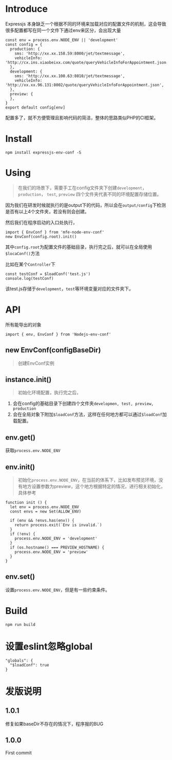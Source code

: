 # Introduce

Expressjs 本身缺乏一个根据不同的环境来加载对应的配置文件的机制，这会导致很多配置都写在同一个文件下通过env来区分，会出现大量

```
const env = process.env.NODE_ENV || 'development'
const config = {
  production: {
    sms: 'http://xx.xx.158.59:8000/jet/textmessage',
    vehicleInfo: 'http://cx.ins.xiaobeixx.com/quote/queryVehicleInfoForAppointment.json',
  },
  development: {
    sms: 'http://xx.xx.100.63:8010/jet/textmessage',
    vehicleInfo: 'http://xx.xx.96.131:8002/quote/queryVehicleInfoForAppointment.json',
  },
  preview: { 
  },
}
export default config[env]
```
配置多了，就不方便管理且影响代码的简洁，整体的思路类似PHP的CI框架。


# Install

```
npm install expressjs-env-conf -S
```

# Using

> 在我们的场景下，需要手工在config文件夹下创建`development`， `production`， `test`, `preview` 四个文件夹代表不同的环境配置存储位置。

因为我们在研发时候就执行的是output下的代码，所以会在`output/config`下检测是否有以上4个文件夹，若没有则会创建。

然后我们在程序启动的入口处执行，

```
import { EnvConf } from 'mfe-node-env-conf'
new EnvConf(config.root).init()
```

其中`config.root`为配置文件的基础目录，执行完之后，就可以在全局使用`$locaConf()`方法


比如在某个`Controller`下

```
const testConf = $loadConf('test.js')
console.log(testConf)
```

该test.js存储于`development`，`test`等环境变量对应的文件夹下。

# API

所有能导出的对象

```
import { env, EnvConf } from 'Nodejs-env-conf'
```

## new EnvConf(configBaseDir)

> 创建EnvConf实例

## instance.init()

> 初始化环境配置，执行完之后，

1. 会在config的基础目录下创建四个文件夹`developmen, test, preview, production`
2. 会在全局对象下附加`$loadConf`方法，这样在任何地方都可以通过`$loadConf`加载配置。

## env.get()

获取`process.env.NODE_ENV`

## env.init()

> 初始化`process.env.NODE_ENV`，在当前的体系下，比如发布预览环境，没有地方设置参数为preview，这个地方根据特定的情况，进行相关初始化，具体参考

```
function init () {
  let env = process.env.NODE_ENV
  const envs = new Set(ALLOW_ENV)

  if (env && !envs.has(env)) {
    return process.exit(`Env is invalid.`)
  }
  if (!env) {
    process.env.NODE_ENV = 'development'
  }
  if (os.hostname() === PREVIEW_HOSTNAME) {
    process.env.NODE_ENV = 'preview'
  }
}
```
## env.set()

设置`process.env.NODE_ENV`，但是有一些约束条件。

# Build

```
npm run build
```

# 设置eslint忽略global

```
"globals": {
  "$loadConf": true
}
```

# 发版说明


## 1.0.1

修复如果baseDir不存在的情况下，程序报的BUG

## 1.0.0

First commit
